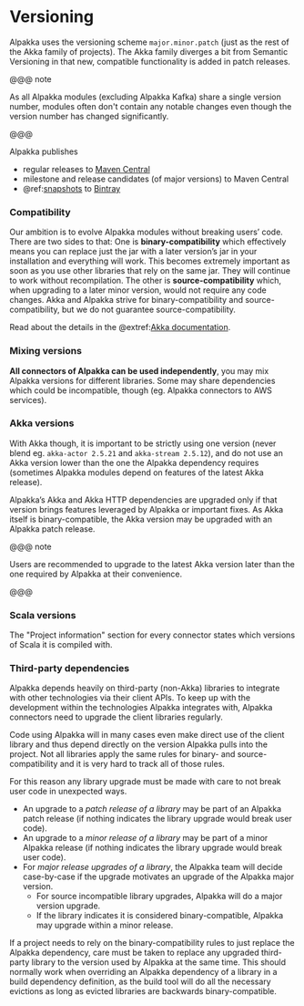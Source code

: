 # Versioning 

Alpakka uses the versioning scheme `major.minor.patch` (just as the rest of the Akka family of projects). The Akka family diverges a bit from Semantic Versioning in that new, compatible functionality is added in patch releases.

@@@ note 

As all Alpakka modules (excluding Alpakka Kafka) share a single version number, modules often don't contain any notable changes even though the version number has changed significantly.

@@@

Alpakka publishes 

* regular releases to [Maven Central](https://search.maven.org/search?q=g:com.lightbend.akka%20akka-stream-)
* milestone and release candidates (of major versions) to Maven Central
* @ref:[snapshots](snapshots.md) to [Bintray](https://bintray.com/akka/snapshots/alpakka)

### Compatibility

Our ambition is to evolve Alpakka modules without breaking users’ code. There are two sides to that: One is **binary-compatibility** which effectively means you can replace just the jar with a later version’s jar in your installation and everything will work. This becomes extremely important as soon as you use other libraries that rely on the same jar. They will continue to work without recompilation. The other is **source-compatibility** which, when upgrading to a later minor version, would not require any code changes. Akka and Alpakka strive for binary-compatibility and source-compatibility, but we do not guarantee source-compatibility.

Read about the details in the @extref:[Akka documentation](akka:common/binary-compatibility-rules.html). 


### Mixing versions

**All connectors of Alpakka can be used independently**, you may mix Alpakka versions for different libraries. Some may share dependencies which could be incompatible, though (eg. Alpakka connectors to AWS services).


### Akka versions

With Akka though, it is important to be strictly using one version (never blend eg. `akka-actor 2.5.21` and `akka-stream 2.5.12`), and do not use an Akka version lower than the one the Alpakka dependency requires (sometimes Alpakka modules depend on features of the latest Akka release).

Alpakka’s Akka and Akka HTTP dependencies are upgraded only if that version brings features leveraged by Alpakka or important fixes. As Akka itself is binary-compatible, the Akka version may be upgraded with an Alpakka patch release.

@@@ note 

Users are recommended to upgrade to the latest Akka version later than the one required by Alpakka at their convenience. 

@@@


### Scala versions

The "Project information" section for every connector states which versions of Scala it is compiled with.


### Third-party dependencies

Alpakka depends heavily on third-party (non-Akka) libraries to integrate with other technologies via their client APIs. To keep up with the development within the technologies Alpakka integrates with, Alpakka connectors need to upgrade the client libraries regularly. 

Code using Alpakka will in many cases even make direct use of the client library and thus depend directly on the version Alpakka pulls into the project. Not all libraries apply the same rules for binary- and source-compatibility and it is very hard to track all of those rules. 

For this reason any library upgrade must be made with care to not break user code in unexpected ways.

* An upgrade to a *patch release of a library* may be part of an Alpakka patch release (if nothing indicates the library upgrade would break user code).
* An upgrade to a *minor release of a library* may be part of a minor Alpakka release  (if nothing indicates the library upgrade would break user code).
* For *major release upgrades of a library*, the Alpakka team will decide case-by-case if the upgrade motivates an upgrade of the Alpakka major version. 
    * For source incompatible library upgrades, Alpakka will do a major version upgrade.
    * If the library indicates it is considered binary-compatible, Alpakka may upgrade within a minor release.

If a project needs to rely on the binary-compatibility rules to just replace the Alpakka dependency, care must be taken to replace any upgraded third-party library to the version used by Alpakka at the same time. This should normally work when overriding an Alpakka dependency of a library in a build dependency definition, as the build tool will do all the necessary evictions as long as evicted libraries are backwards binary-compatible.

